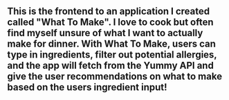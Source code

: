 ## This is the frontend to an application I created called "What To Make". I love to cook but often find myself unsure of what I want to actually make for dinner. With What To Make, users can type in ingredients, filter out potential allergies, and the app will fetch from the Yummy API and give the user recommendations on what to make based on the users ingredient input!

